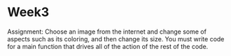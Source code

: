 # Week3
Assignment: Choose an image from the internet and change some of aspects such as its coloring, and then change its size. You must write code for a main function that drives all of the action of the rest of the code.
